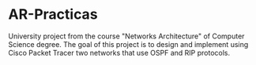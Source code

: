 # AR-Practicas
University project from the course "Networks Architecture" of Computer Science degree. The goal of this project is to design and implement using Cisco Packet Tracer two networks that use OSPF and RIP protocols.
